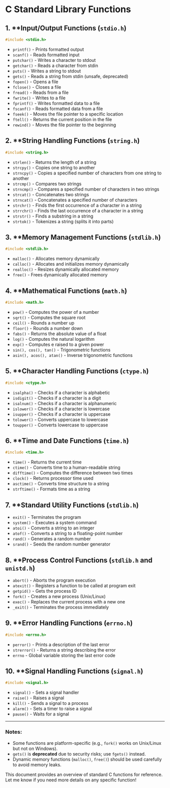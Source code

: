 # C Standard Library Functions

## 1. **Input/Output Functions (`stdio.h`)
```c
#include <stdio.h>
```
- `printf()` - Prints formatted output
- `scanf()` - Reads formatted input
- `putchar()` - Writes a character to stdout
- `getchar()` - Reads a character from stdin
- `puts()` - Writes a string to stdout
- `gets()` - Reads a string from stdin (unsafe, deprecated)
- `fopen()` - Opens a file
- `fclose()` - Closes a file
- `fread()` - Reads from a file
- `fwrite()` - Writes to a file
- `fprintf()` - Writes formatted data to a file
- `fscanf()` - Reads formatted data from a file
- `fseek()` - Moves the file pointer to a specific location
- `ftell()` - Returns the current position in the file
- `rewind()` - Moves the file pointer to the beginning

## 2. **String Handling Functions (`string.h`)
```c
#include <string.h>
```
- `strlen()` - Returns the length of a string
- `strcpy()` - Copies one string to another
- `strncpy()` - Copies a specified number of characters from one string to another
- `strcmp()` - Compares two strings
- `strncmp()` - Compares a specified number of characters in two strings
- `strcat()` - Concatenates two strings
- `strncat()` - Concatenates a specified number of characters
- `strchr()` - Finds the first occurrence of a character in a string
- `strrchr()` - Finds the last occurrence of a character in a string
- `strstr()` - Finds a substring in a string
- `strtok()` - Tokenizes a string (splits it into parts)

## 3. **Memory Management Functions (`stdlib.h`)
```c
#include <stdlib.h>
```
- `malloc()` - Allocates memory dynamically
- `calloc()` - Allocates and initializes memory dynamically
- `realloc()` - Resizes dynamically allocated memory
- `free()` - Frees dynamically allocated memory

## 4. **Mathematical Functions (`math.h`)
```c
#include <math.h>
```
- `pow()` - Computes the power of a number
- `sqrt()` - Computes the square root
- `ceil()` - Rounds a number up
- `floor()` - Rounds a number down
- `fabs()` - Returns the absolute value of a float
- `log()` - Computes the natural logarithm
- `exp()` - Computes e raised to a given power
- `sin(), cos(), tan()` - Trigonometric functions
- `asin(), acos(), atan()` - Inverse trigonometric functions

## 5. **Character Handling Functions (`ctype.h`)
```c
#include <ctype.h>
```
- `isalpha()` - Checks if a character is alphabetic
- `isdigit()` - Checks if a character is a digit
- `isalnum()` - Checks if a character is alphanumeric
- `islower()` - Checks if a character is lowercase
- `isupper()` - Checks if a character is uppercase
- `tolower()` - Converts uppercase to lowercase
- `toupper()` - Converts lowercase to uppercase

## 6. **Time and Date Functions (`time.h`)
```c
#include <time.h>
```
- `time()` - Returns the current time
- `ctime()` - Converts time to a human-readable string
- `difftime()` - Computes the difference between two times
- `clock()` - Returns processor time used
- `asctime()` - Converts time structure to a string
- `strftime()` - Formats time as a string

## 7. **Standard Utility Functions (`stdlib.h`)
- `exit()` - Terminates the program
- `system()` - Executes a system command
- `atoi()` - Converts a string to an integer
- `atof()` - Converts a string to a floating-point number
- `rand()` - Generates a random number
- `srand()` - Seeds the random number generator

## 8. **Process Control Functions (`stdlib.h` and `unistd.h`)
- `abort()` - Aborts the program execution
- `atexit()` - Registers a function to be called at program exit
- `getpid()` - Gets the process ID
- `fork()` - Creates a new process (Unix/Linux)
- `exec()` - Replaces the current process with a new one
- `_exit()` - Terminates the process immediately

## 9. **Error Handling Functions (`errno.h`)
```c
#include <errno.h>
```
- `perror()` - Prints a description of the last error
- `strerror()` - Returns a string describing the error
- `errno` - Global variable storing the last error code

## 10. **Signal Handling Functions (`signal.h`)
```c
#include <signal.h>
```
- `signal()` - Sets a signal handler
- `raise()` - Raises a signal
- `kill()` - Sends a signal to a process
- `alarm()` - Sets a timer to raise a signal
- `pause()` - Waits for a signal

---
### Notes:
- Some functions are platform-specific (e.g., `fork()` works on Unix/Linux but not on Windows).
- `gets()` is **deprecated** due to security risks; use `fgets()` instead.
- Dynamic memory functions (`malloc()`, `free()`) should be used carefully to avoid memory leaks.

This document provides an overview of standard C functions for reference. Let me know if you need more details on any specific function!

